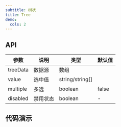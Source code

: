 ```yaml
---
subtitle: 树状 
title: Tree
demo:
  cols: 2
---
```


## API

| 参数 | 说明 | 类型 | 默认值 | 
| --- | --- | --- | --- |
| treeData | 数据源  | 数组| 
| value | 选中值 | string/string[]  |  |
| multiple | 多选 | boolean | false |  |
| disabled | 禁用状态 | boolean | - |  |

## 代码演示

<!-- prettier-ignore -->
<code src="../../demo/tree/basic"></code>
<code src="../../demo/tree/multipleTree"></code>